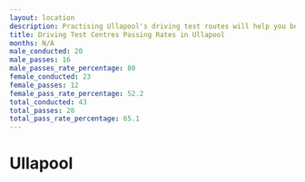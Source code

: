 ```yaml
---
layout: location
description: Practising Ullapool's driving test routes will help you become more confident in your gear-changing abilities.
title: Driving Test Centres Passing Rates in Ullapool
months: N/A
male_conducted: 20
male_passes: 16
male_passes_rate_percentage: 80
female_conducted: 23
female_passes: 12
female_pass_rate_percentage: 52.2
total_conducted: 43
total_passes: 28
total_pass_rate_percentage: 65.1
---
```


# Ullapool
